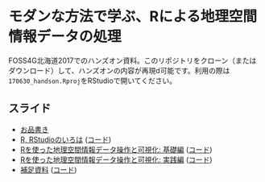 
<!-- README.md is generated from README.Rmd. Please edit that file -->
モダンな方法で学ぶ、Rによる地理空間情報データの処理
===================================================

FOSS4G北海道2017でのハンズオン資料。このリポジトリをクローン（またはダウンロード）して、ハンズオンの内容が再現d可能です。利用の際は`170630_handson.Rproj`をRStudioで開いてください。

スライド
--------

-   [お品書き](https://rawgit.com/uribo/foss4g_hkd_handson/master/slides/0-welcome.html)
-   [R, RStudioのいろは](https://rawgit.com/uribo/foss4g_hkd_handson/master/slides/1-r-introduction.html) ([コード](1-r-introduction.R))
-   [Rを使った地理空間情報データ操作と可視化: 基礎編](https://rawgit.com/uribo/foss4g_hkd_handson/master/slides/2-data-manip-and-vis.html) ([コード](2-data-manip-and-vis.R))
-   [Rを使った地理空間情報データ操作と可視化: 実践編](https://rawgit.com/uribo/foss4g_hkd_handson/master/slides/2-data-manip-and-vis2.html) ([コード](2-data-manip-and-vis.R#L156))
-   [補足資料](https://rawgit.com/uribo/foss4g_hkd_handson/master/slides/3-advanced.html) ([コード](3-advanced.R))
